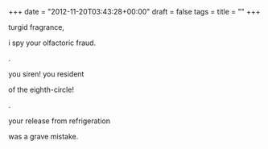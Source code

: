 +++
date = "2012-11-20T03:43:28+00:00"
draft = false
tags = 
title = ""
+++
<p>turgid fragrance,</p>&#13;
<p>i spy your olfactoric fraud.</p>&#13;
<p>.</p>&#13;
<p>you siren! you resident</p>&#13;
<p>of the eighth-circle!</p>&#13;
<p>.</p>&#13;
<p>your release from refrigeration</p>&#13;
<p>was a grave mistake.</p> 